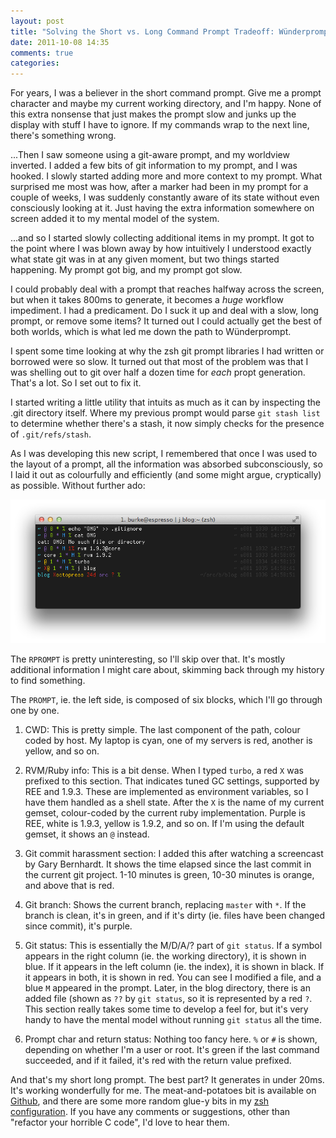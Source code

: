 ```yaml
---
layout: post
title: "Solving the Short vs. Long Command Prompt Tradeoff: Wünderprompt"
date: 2011-10-08 14:35
comments: true
categories:
---
```

For years, I was a believer in the short command prompt. Give me a
prompt character and maybe my current working directory, and I'm happy.
None of this extra nonsense that just makes the prompt slow and junks up
the display with stuff I have to ignore. If my commands wrap to the next
line, there's something wrong.

...Then I saw someone using a git-aware prompt, and my worldview
inverted. I added a few bits of git information to my prompt, and I was
hooked. I slowly started adding more and more context to my prompt. What
surprised me most was how, after a marker had been in my prompt for a
couple of weeks, I was suddenly constantly aware of its state without
even consciously looking at it. Just having the extra information
somewhere on screen added it to my mental model of the system.

...and so I started slowly collecting additional items in my prompt.
It got to the point where I was blown away by how intuitively I
understood exactly what state git was in at any given moment, but
two things started happening. My prompt got big, and my prompt got slow.

I could probably deal with a prompt that reaches halfway across the
screen, but when it takes 800ms to generate, it becomes a *huge*
workflow impediment. I had a predicament. Do I suck it up and deal with
a slow, long prompt, or remove some items? It turned out I could
actually get the best of both worlds, which is what led me down the path
to Wünderprompt. 

I spent some time looking at why the zsh git prompt libraries I had
written or borrowed were so slow. It turned out that most of the problem
was that I was shelling out to git over half a dozen time for *each*
propt generation. That's a lot. So I set out to fix it. 

I started writing a little utility that intuits as much as it can by 
inspecting the .git directory itself. Where my previous prompt would 
parse `git stash list` to determine whether there's a stash, it now
simply checks for the presence of `.git/refs/stash`.

As I was developing this new script, I remembered that once I was used
to the layout of a prompt, all the information was absorbed
subconsciously, so I laid it out as colourfully and efficiently (and
some might argue, cryptically) as possible. Without further ado:

<img src="/images/2011-10-prompt-1.png"/>

The `RPROMPT` is pretty uninteresting, so I'll skip over that. It's
mostly additional information I might care about, skimming back through
my history to find something.

The `PROMPT`, ie. the left side, is composed of six blocks, which I'll
go through one by one.

1. CWD: This is pretty simple. The last component of the path, colour
   coded by host. My laptop is cyan, one of my servers is red, another
   is yellow, and so on.

2. RVM/Ruby info: This is a bit dense. When I typed `turbo`, a red `X`
   was prefixed to this section. That indicates tuned GC settings,
   supported by REE and 1.9.3. These are implemented as environment
   variables, so I have them handled as a shell state. After the `X` is
   the name of my current gemset, colour-coded by the current ruby
   implementation. Purple is REE, white is 1.9.3, yellow is 1.9.2, and
   so on. If I'm using the default gemset, it shows an `@` instead.

3. Git commit harassment section: I added this after watching a
   screencast by Gary Bernhardt. It shows the time elapsed since the
   last commit in the current git project. 1-10 minutes is green, 10-30
   minutes is orange, and above that is red.

4. Git branch: Shows the current branch, replacing `master` with `*`. If
   the branch is clean, it's in green, and if it's dirty (ie. files have
   been changed since commit), it's purple.

5. Git status: This is essentially the M/D/A/? part of `git status`.
   If a symbol appears in the right column (ie. the working directory),
   it is shown in blue. If it appears in the left column (ie. the
   index), it is shown in black. If it appears in both, it is shown in
   red. You can see I modified a file, and a blue `M` appeared in the
   prompt. Later, in the blog directory, there is an added file (shown
   as `??` by `git status`, so it is represented by a red `?`. This
   section really takes some time to develop a feel for, but it's very
   handy to have the mental model without running `git status` all the
   time.

6. Prompt char and return status: Nothing too fancy here. `%` or `#` is
   shown, depending on whether I'm a user or root. It's green if the
   last command succeeded, and if it failed, it's red with the return
   value prefixed.

And that's my short long prompt. The best part? It generates in under
20ms. It's working wonderfully for me. The meat-and-potatoes bit is
available on [Github](https://github.com/burke/wunderprompt), and there are some
more random glue-y bits in my [zsh configuration](https://github.com/burke/dotfiles/blob/master/.config.d/zsh/prompts.zsh).
If you have any comments or suggestions, other than "refactor your
horrible C code", I'd love to hear them.
